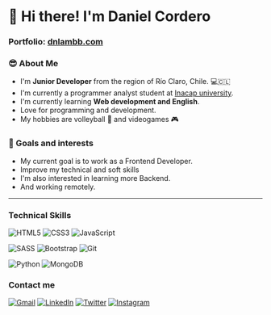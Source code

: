 # 👋 Hi there! I'm Daniel Cordero
  
### Portfolio: <a href="https://dnlambb.com">dnlambb.com</a>
</div>

### :sunglasses: About Me
- I'm **Junior Developer** from the region of Río Claro, Chile. :computer::chile:
- I'm currently a programmer analyst student at <a href="https://portales.inacap.cl">Inacap university</a>.
- I'm currently learning **Web development and English**. 
- Love for programming and development.
- My hobbies are volleyball :volleyball: and videogames :video_game:

### 💪 Goals and interests
- My current goal is to work as a Frontend Developer.
- Improve my technical and soft skills
- I'm also interested in learning more Backend.
- And working remotely.
***
  
### Technical Skills

<a>![HTML5](https://img.shields.io/badge/html5-%23E34F26.svg?style=for-the-badge&logo=html5&logoColor=white)</a>
<a>![CSS3](https://img.shields.io/badge/css3-%231572B6.svg?style=for-the-badge&logo=css3&logoColor=white)</a>
<a>![JavaScript](https://img.shields.io/badge/javascript-%23323330.svg?style=for-the-badge&logo=javascript&logoColor=%23F7DF1E)</a>

<a>![SASS](https://img.shields.io/badge/SASS-hotpink.svg?style=for-the-badge&logo=SASS&logoColor=white)</a>
<a>![Bootstrap](https://img.shields.io/badge/bootstrap-%23563D7C.svg?style=for-the-badge&logo=bootstrap&logoColor=white)</a>
<a>![Git](https://img.shields.io/badge/git-%23F05033.svg?style=for-the-badge&logo=git&logoColor=white)</a>

<a>![Python](https://img.shields.io/badge/python-3670A0?style=for-the-badge&logo=python&logoColor=ffdd54)</a>
<a>![MongoDB](https://img.shields.io/badge/MongoDB-%234ea94b.svg?style=for-the-badge&logo=mongodb&logoColor=white)</a>

### Contact me

<a href="mailto:dn.lambb@gmail.com.">![Gmail](https://img.shields.io/badge/Gmail-D14836?style=for-the-badge&logo=gmail&logoColor=white)</a>
<a href="https://www.linkedin.com/in/daniel-cordero-meléndez-528b11224/">![LinkedIn](https://img.shields.io/badge/linkedin-%230077B5.svg?style=for-the-badge&logo=linkedin&logoColor=white)</a>
<a href="https://twitter.com/dnlambb">![Twitter](https://img.shields.io/badge/Twitter-%231DA1F2.svg?style=for-the-badge&logo=Twitter&logoColor=white)</a>
<a href="https://www.instagram.com/dnlambb/">![Instagram](https://img.shields.io/badge/Instagram-%23E4405F.svg?style=for-the-badge&logo=Instagram&logoColor=white)</a>

